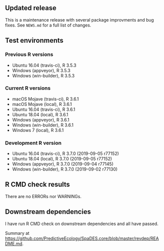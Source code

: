 ## Updated release

This is a maintenance release with several package improvments and bug fixes.
See `NEWS.md` for a full list of changes.

## Test environments

### Previous R versions
* Ubuntu 16.04       (travis-ci), R 3.5.3
* Windows             (appveyor), R 3.5.3
* Windows          (win-builder), R 3.5.3

### Current R versions
* macOS Mojave       (travis-ci), R 3.6.1
* macOS Mojave           (local), R 3.6.1
* Ubuntu 16.04       (travis-ci), R 3.6.1
* Ubuntu 18.04           (local), R 3.6.1
* Windows             (appveyor), R 3.6.1
* Windows          (win-builder), R 3.6.1
* Windows 7              (local), R 3.6.1

### Development R version
* Ubuntu 16.04       (travis-ci), R 3.7.0 (2019-09-05 r77152)
* Ubuntu 18.04           (local), R 3.7.0 (2019-09-05 r77152)
* Windows             (appveyor), R 3.7.0 (2019-09-04 r77145)
* Windows          (win-builder), R 3.7.0 (2019-09-02 r77130)

## R CMD check results

There are no ERRORs nor WARNINGs.

## Downstream dependencies

I have run R CMD check on downstream dependencies and all have passed.

Summary at https://github.com/PredictiveEcology/SpaDES.core/blob/master/revdep/README.md.
